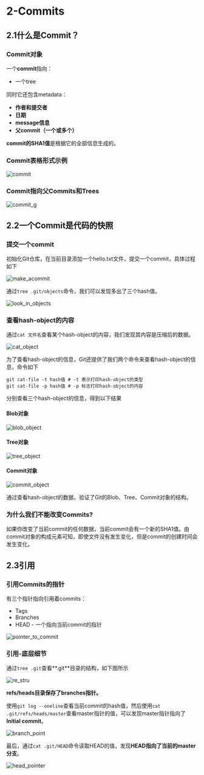 # 2-Commits

## 2.1什么是Commit？

### Commit对象

一个**commit**指向：

- 一个tree

同时它还包含metadata：

- **作者和提交者**
- **日期**
- **message信息**
- **父commit（一个或多个）**

**commit的SHA1值**是根据它的全部信息生成的。

### Commit表格形式示例

![commit](https://user-images.githubusercontent.com/37855991/218303349-93256ba3-ce7b-4ae3-b0e2-3bd5db7af954.png)



### Commit指向父Commits和Trees

![commit_g](https://user-images.githubusercontent.com/37855991/218303362-501ffd87-7d98-4251-bad4-600fc65c758b.png)

## 2.2一个Commit是代码的快照

### 提交一个commit

初始化Git仓库，在当前目录添加一个hello.txt文件，提交一个commit，具体过程如下

![make_acommit](https://user-images.githubusercontent.com/37855991/218303383-73ce802e-3bb5-4738-b974-83017ccba9bb.png)

通过`tree .git/objects`命令，我们可以发现多出了三个hash值。

![look_in_objects](https://user-images.githubusercontent.com/37855991/218303391-e7645af3-2301-498f-af02-3399eed4ef4e.png)

### 查看hash-object的内容

通过`cat 文件名`查看某个hash-object的内容，我们发现其内容是压缩后的数据。

![cat_object](https://user-images.githubusercontent.com/37855991/218303407-afcb9342-81c6-4843-af27-4822c223b05c.png)

为了查看hash-object的信息，Git还提供了我们两个命令来查看hash-object的信息，命令如下

```
git cat-file -t hash值 # -t 表示打印hash-object的类型
git cat-file -p hash值 # -p 标志打印hash-object的内容
```

分别查看三个hash-object的信息，得到以下结果

#### Blob对象

![blob_object](https://user-images.githubusercontent.com/37855991/218303419-cd6105eb-85c3-4976-9898-51368129483d.png)

#### Tree对象

![tree_object](https://user-images.githubusercontent.com/37855991/218303429-95ecc9e3-22ca-4284-891f-661f7f0df0a4.png)

#### Commit对象

![commit_object](https://user-images.githubusercontent.com/37855991/218303437-b212449d-5746-46af-9923-8b617d74d10b.png)

通过查看hash-object的数据，验证了Git的Blob、Tree、Commit对象的结构。

### 为什么我们不能改变Commits?

如果你改变了当前commit的任何数据，当前commit会有一个新的SHA1值。由commit对象的构成元素可知，即使文件没有发生变化，但是commit的创建时间会发生变化。

## 2.3引用

### 引用Commits的指针

有三个指针指向引用着commits：

- Tags
- Branches
- HEAD - 一个指向当前commit的指针

![pointer_to_commit](https://user-images.githubusercontent.com/37855991/218303453-00f02d24-27f1-473d-bd79-10313afe034f.png)

### 引用-底层细节

通过`tree .git`查看**.git**目录的结构，如下图所示

![re_stru](https://user-images.githubusercontent.com/37855991/218303466-749c6a6e-7f12-41ca-9cab-bd49173e12aa.png)

**refs/heads目录保存了branches指针。**

使用`git log --oneline`查看当前commit的hash值，然后使用`cat .git/refs/heads/master`查看master指针的值，可以发现master指针指向了**Initial commit**。

![branch_point](https://user-images.githubusercontent.com/37855991/218303478-8a225e39-cc92-499c-a8c4-75a4356b40f7.png)

最后，通过`cat .git/HEAD`命令读取HEAD的值，发现**HEAD指向了当前的master分支**。

![head_pointer](https://user-images.githubusercontent.com/37855991/218303493-d1da9f29-743c-4a5b-bd16-a15892c40ff5.png)
